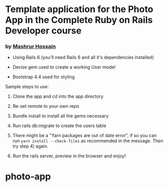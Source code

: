 # Template application for the Photo App in the Complete Ruby on Rails Developer course
### by [Mashrur Hossain](https://mashrurhossain.com)


* Using Rails 6 (you'll need Rails 6 and all it's dependencies installed)

* Devise gem used to create a working User model

* Bootstrap 4.4 used for styling

Sample steps to use:

1) Clone the app and cd into the app directory

2) Re-set remote to your own repo

3) Bundle install to install all the gems necessary

4) Run rails db:migrate to create the users table

5) There might be a "Yarn packages are out of date error", if so you can run `yarn install --check-files` as recommended in the message. Then try step 4) again.

6) Run the rails server, preview in the browser and enjoy!
# photo-app
